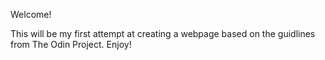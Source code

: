 Welcome! 

This will be my first attempt at creating a webpage based on the guidlines from The Odin Project. Enjoy!